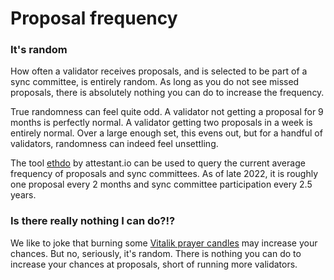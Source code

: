 # Proposal frequency

### It's random

How often a validator receives proposals, and is selected to be part of a sync committee, is entirely random. As long as you do not see missed proposals, there is absolutely nothing you can do to increase the frequency.

True randomness can feel quite odd. A validator not getting a proposal for 9 months is perfectly normal. A validator getting two proposals in a week is entirely normal. Over a large enough set, this evens out, but for a handful of validators, randomness can indeed feel unsettling.

The tool [ethdo](https://github.com/wealdtech/ethdo) by attestant.io can be used to query the current average frequency of proposals and sync committees. As of late 2022, it is roughly one proposal every 2 months and sync committee participation every 2.5 years.

### Is there really nothing I can do?!?

We like to joke that burning some [Vitalik prayer candles](https://www.etsy.com/listing/993553315/vitalik-buterin-prayer-candle-ethereum) may increase your chances. But no, seriously, it's random. There is nothing you can do to increase your chances at proposals, short of running more validators.
